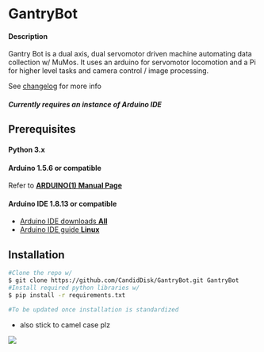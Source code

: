 # GantryBot


#### Description
Gantry Bot is a dual axis, dual servomotor driven machine automating data collection w/ MuMos. It uses an arduino for servomotor locomotion and a Pi for higher level tasks and camera control / image processing.

See [changelog](CHANGELOG.md) for more info
##### *Currently requires an instance of Arduino IDE*

## Prerequisites

#### Python 3.x

#### Arduino 1.5.6 or compatible

Refer to [**ARDUINO(1) Manual Page**](https://github.com/arduino/Arduino/blob/master/build/shared/manpage.adoc)

#### Arduino IDE 1.8.13 or compatible
* [Arduino IDE downloads **All**](https://www.arduino.cc/en/software)
* [Arduino IDE guide **Linux**](https://www.arduino.cc/en/guide/linux)


## Installation

``` bash
#Clone the repo w/ 
$ git clone https://github.com/CandidDisk/GantryBot.git GantryBot
#Install required python libraries w/
$ pip install -r requirements.txt

#To be updated once installation is standardized
```

* also stick to camel case plz

[![](https://mermaid.ink/img/eyJjb2RlIjoiZ3JhcGggVERcbiAgZ2Fucm9iW1Byb2plY3QgU3RydWN0dXJlXSAtLT4gUGlcbiAgZ2Fucm9iIC0tPiBBcmR1aW5vXG5cbiAgUGkgLS0-IEIocGlHYW50cnkpXG4gIEIgLS0-IEMoaW1hZ2VQcm9jZXNzKVxuICBCIC0tPiBEKHBpU2VyaWFsKVxuXG5cbiAgRCAtLT4gRShbc2VyaWFsSW50ZXIucHldKVxuICBEIC0tPiBGKFtUa0ludGVyVUkucHldKVxuICBGIC0tPiBFXG5cbiAgICBBcmR1aW5vIC0tPiBsb2NvKFthcmR1aW5vTW90b3IuaW5vXSlcblx0XHQiLCJtZXJtYWlkIjp7InRoZW1lIjoiZGVmYXVsdCJ9fQ)](file:///C:/Repo/GantryBot/mermaidJs/editor/Mermaid%20live%20editor.htm#/edit/eyJjb2RlIjoiZ3JhcGggVERcbiAgZ2Fucm9iW1Byb2plY3QgU3RydWN0dXJlXSAtLT4gUGlcbiAgZ2Fucm9iIC0tPiBBcmR1aW5vXG5cbiAgUGkgLS0-IEIocGlHYW50cnkpXG4gIEIgLS0-IEMoaW1hZ2VQcm9jZXNzKVxuICBCIC0tPiBEKHBpU2VyaWFsKVxuXG5cbiAgRCAtLT4gRShbc2VyaWFsSW50ZXIucHldKVxuICBEIC0tPiBGKFtUa0ludGVyVUkucHldKVxuICBGIC0tPiBFXG5cbiAgICBBcmR1aW5vIC0tPiBsb2NvKFthcmR1aW5vTW90b3IuaW5vXSlcblx0XHQiLCJtZXJtYWlkIjp7InRoZW1lIjoiZGVmYXVsdCJ9fQ)
